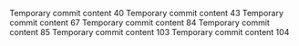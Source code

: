 Temporary commit content 40
Temporary commit content 43
Temporary commit content 67
Temporary commit content 84
Temporary commit content 85
Temporary commit content 103
Temporary commit content 104
